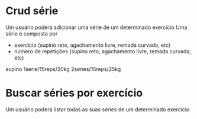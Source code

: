 # Crud série

Um usuário poderá adicionar uma série de um determinado exercício
Uma série é composta por

- exercício (supino reto, agachamento livre, remada curvada, etc)
- número de repetições (supino reto, agachamento livre, remada curvada, etc)

supino
1serie/15reps/20kg
2series/15reps/25kg
# Buscar séries por exercício

Um usuário poderá listar todas as suas séries de um determinado exercício
